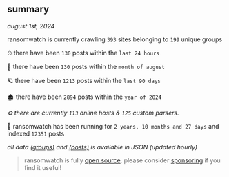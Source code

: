 
## summary
_august 1st, 2024_

ransomwatch is currently crawling `393` sites belonging to `199` unique groups

⏲ there have been `130` posts within the `last 24 hours`

🦈 there have been `130` posts within the `month of august`

🪐 there have been `1213` posts within the `last 90 days`

🏚 there have been `2894` posts within the `year of 2024`

_⚙️ there are currently `113` online hosts & `125` custom parsers._

🦕 ransomwatch has been running for `2 years, 10 months and 27 days` and indexed `12351` posts

_all data  [(groups)](http://ransomwhat.telemetry.ltd/groups) and [(posts)](http://ransomwhat.telemetry.ltd/posts) is available in JSON (updated hourly)_

> ransomwatch is fully [open source](https://github.com/joshhighet/ransomwatch#ransomwatch--). please consider [sponsoring](https://github.com/sponsors/joshhighet) if you find it useful!
